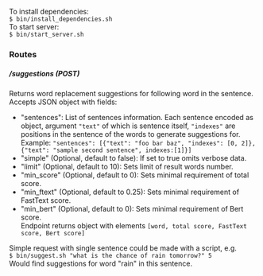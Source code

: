 <!--
 Licensed to the Apache Software Foundation (ASF) under one or more
 contributor license agreements.  See the NOTICE file distributed with
 this work for additional information regarding copyright ownership.
 The ASF licenses this file to You under the Apache License, Version 2.0
 (the "License"); you may not use this file except in compliance with
 the License.  You may obtain a copy of the License at

      http://www.apache.org/licenses/LICENSE-2.0

 Unless required by applicable law or agreed to in writing, software
 distributed under the License is distributed on an "AS IS" BASIS,
 WITHOUT WARRANTIES OR CONDITIONS OF ANY KIND, either express or implied.
 See the License for the specific language governing permissions and
 limitations under the License.
-->

To install dependencies:  
`$ bin/install_dependencies.sh`  
To start server:  
`$ bin/start_server.sh`  

### Routes
##### /suggestions (POST)
Returns word replacement suggestions for following word in the sentence.  
Accepts JSON object with fields:
* "sentences": List of sentences information. Each sentence encoded as object, argument `"text"` of which is sentence itself,
  `"indexes"` are positions in the sentence of the words to generate suggestions for.  
  Example: ``"sentences": [{"text": "foo bar baz", "indexes": [0, 2]}, {"text": "sample second sentence", indexes:[1]}]``
* "simple" (Optional, default to false): If set to true omits verbose data.  
* "limit" (Optional, default to 10): Sets limit of result words number. 
* "min_score" (Optional, default to 0): Sets minimal requirement of total score.
* "min_ftext" (Optional, default to 0.25): Sets minimal requirement of FastText score.  
* "min_bert" (Optional, default to 0): Sets minimal requirement of Bert score.  
Endpoint returns object with elements `[word, total score, FastText score, Bert score]`

Simple request with single sentence could be made with a script, e.g.  
`$ bin/suggest.sh "what is the chance of rain tomorrow?" 5`  
Would find suggestions for word "rain" in this sentence.
